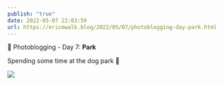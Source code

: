 ```yaml
---
publish: "true"
date: 2022-05-07 22:03:59
url: https://ericmwalk.blog/2022/05/07/photoblogging-day-park.html
---
```


📸 Photoblogging - Day 7: **Park**

Spending some time at the dog park 🐶

![](https://ericmwalk.blog/uploads/2022/b2ddce5e35.jpg)